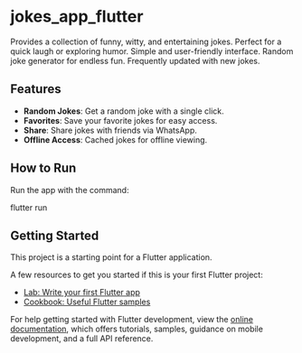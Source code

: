 # jokes_app_flutter

Provides a collection of funny, witty, and entertaining jokes. Perfect for a quick laugh or exploring humor. Simple and user-friendly interface. Random joke generator for endless fun. Frequently updated with new jokes.

## Features
- **Random Jokes**: Get a random joke with a single click.
- **Favorites**: Save your favorite jokes for easy access.
- **Share**: Share jokes with friends via WhatsApp.
- **Offline Access**: Cached jokes for offline viewing.

## How to Run
Run the app with the command:

flutter run

## Getting Started

This project is a starting point for a Flutter application.

A few resources to get you started if this is your first Flutter project:

- [Lab: Write your first Flutter app](https://docs.flutter.dev/get-started/codelab)
- [Cookbook: Useful Flutter samples](https://docs.flutter.dev/cookbook)

For help getting started with Flutter development, view the
[online documentation](https://docs.flutter.dev/), which offers tutorials,
samples, guidance on mobile development, and a full API reference.


